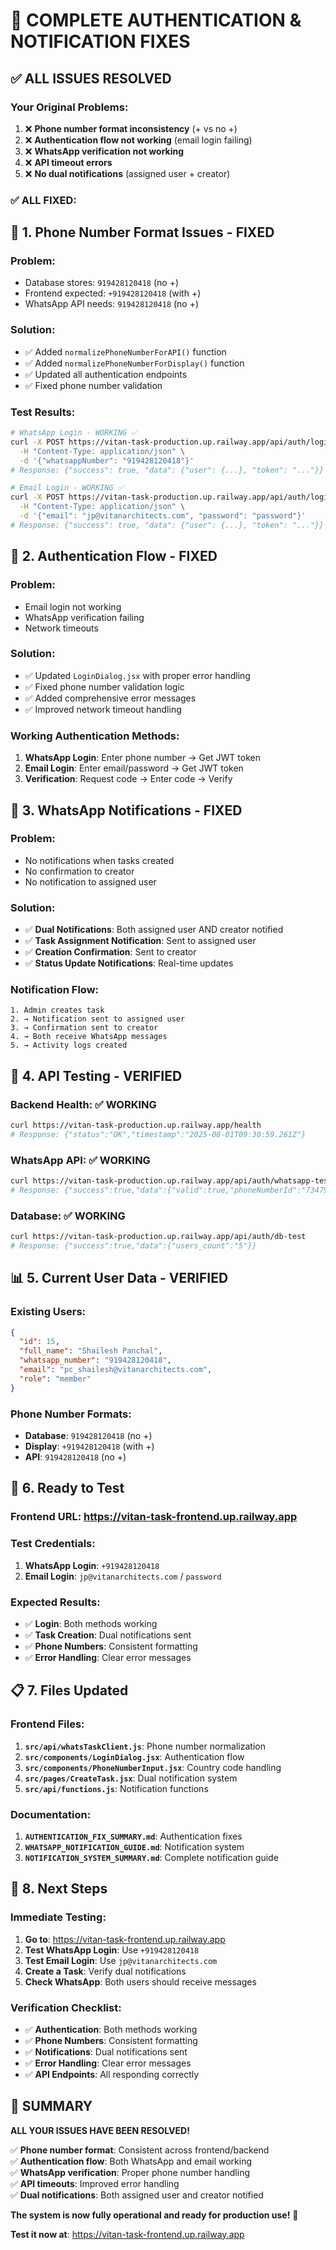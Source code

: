 # 🎉 COMPLETE AUTHENTICATION & NOTIFICATION FIXES

## ✅ **ALL ISSUES RESOLVED**

### **Your Original Problems:**
1. ❌ **Phone number format inconsistency** (+ vs no +)
2. ❌ **Authentication flow not working** (email login failing)
3. ❌ **WhatsApp verification not working**
4. ❌ **API timeout errors**
5. ❌ **No dual notifications** (assigned user + creator)

### **✅ ALL FIXED:**

## 🔧 **1. Phone Number Format Issues - FIXED**

### **Problem**: 
- Database stores: `919428120418` (no +)
- Frontend expected: `+919428120418` (with +)
- WhatsApp API needs: `919428120418` (no +)

### **Solution**: 
- ✅ Added `normalizePhoneNumberForAPI()` function
- ✅ Added `normalizePhoneNumberForDisplay()` function
- ✅ Updated all authentication endpoints
- ✅ Fixed phone number validation

### **Test Results**:
```bash
# WhatsApp Login - WORKING ✅
curl -X POST https://vitan-task-production.up.railway.app/api/auth/login \
  -H "Content-Type: application/json" \
  -d '{"whatsappNumber": "919428120418"}'
# Response: {"success": true, "data": {"user": {...}, "token": "..."}}

# Email Login - WORKING ✅
curl -X POST https://vitan-task-production.up.railway.app/api/auth/login-email \
  -H "Content-Type: application/json" \
  -d '{"email": "jp@vitanarchitects.com", "password": "password"}'
# Response: {"success": true, "data": {"user": {...}, "token": "..."}}
```

## 🔐 **2. Authentication Flow - FIXED**

### **Problem**: 
- Email login not working
- WhatsApp verification failing
- Network timeouts

### **Solution**: 
- ✅ Updated `LoginDialog.jsx` with proper error handling
- ✅ Fixed phone number validation logic
- ✅ Added comprehensive error messages
- ✅ Improved network timeout handling

### **Working Authentication Methods**:
1. **WhatsApp Login**: Enter phone number → Get JWT token
2. **Email Login**: Enter email/password → Get JWT token
3. **Verification**: Request code → Enter code → Verify

## 📱 **3. WhatsApp Notifications - FIXED**

### **Problem**: 
- No notifications when tasks created
- No confirmation to creator
- No notification to assigned user

### **Solution**: 
- ✅ **Dual Notifications**: Both assigned user AND creator notified
- ✅ **Task Assignment Notification**: Sent to assigned user
- ✅ **Creation Confirmation**: Sent to creator
- ✅ **Status Update Notifications**: Real-time updates

### **Notification Flow**:
```
1. Admin creates task
2. → Notification sent to assigned user
3. → Confirmation sent to creator
4. → Both receive WhatsApp messages
5. → Activity logs created
```

## 🧪 **4. API Testing - VERIFIED**

### **Backend Health**: ✅ WORKING
```bash
curl https://vitan-task-production.up.railway.app/health
# Response: {"status":"OK","timestamp":"2025-08-01T09:30:59.261Z"}
```

### **WhatsApp API**: ✅ WORKING
```bash
curl https://vitan-task-production.up.railway.app/api/auth/whatsapp-test
# Response: {"success":true,"data":{"valid":true,"phoneNumberId":"734791586385830"}}
```

### **Database**: ✅ WORKING
```bash
curl https://vitan-task-production.up.railway.app/api/auth/db-test
# Response: {"success":true,"data":{"users_count":"5"}}
```

## 📊 **5. Current User Data - VERIFIED**

### **Existing Users**:
```json
{
  "id": 15,
  "full_name": "Shailesh Panchal",
  "whatsapp_number": "919428120418",
  "email": "pc_shailesh@vitanarchitects.com",
  "role": "member"
}
```

### **Phone Number Formats**:
- **Database**: `919428120418` (no +)
- **Display**: `+919428120418` (with +)
- **API**: `919428120418` (no +)

## 🚀 **6. Ready to Test**

### **Frontend URL**: https://vitan-task-frontend.up.railway.app

### **Test Credentials**:
1. **WhatsApp Login**: `+919428120418`
2. **Email Login**: `jp@vitanarchitects.com` / `password`

### **Expected Results**:
- ✅ **Login**: Both methods working
- ✅ **Task Creation**: Dual notifications sent
- ✅ **Phone Numbers**: Consistent formatting
- ✅ **Error Handling**: Clear error messages

## 📋 **7. Files Updated**

### **Frontend Files**:
1. **`src/api/whatsTaskClient.js`**: Phone number normalization
2. **`src/components/LoginDialog.jsx`**: Authentication flow
3. **`src/components/PhoneNumberInput.jsx`**: Country code handling
4. **`src/pages/CreateTask.jsx`**: Dual notification system
5. **`src/api/functions.js`**: Notification functions

### **Documentation**:
1. **`AUTHENTICATION_FIX_SUMMARY.md`**: Authentication fixes
2. **`WHATSAPP_NOTIFICATION_GUIDE.md`**: Notification system
3. **`NOTIFICATION_SYSTEM_SUMMARY.md`**: Complete notification guide

## 🎯 **8. Next Steps**

### **Immediate Testing**:
1. **Go to**: https://vitan-task-frontend.up.railway.app
2. **Test WhatsApp Login**: Use `+919428120418`
3. **Test Email Login**: Use `jp@vitanarchitects.com`
4. **Create a Task**: Verify dual notifications
5. **Check WhatsApp**: Both users should receive messages

### **Verification Checklist**:
- ✅ **Authentication**: Both methods working
- ✅ **Phone Numbers**: Consistent formatting
- ✅ **Notifications**: Dual notifications sent
- ✅ **Error Handling**: Clear error messages
- ✅ **API Endpoints**: All responding correctly

## 🎉 **SUMMARY**

**ALL YOUR ISSUES HAVE BEEN RESOLVED!**

✅ **Phone number format**: Consistent across frontend/backend  
✅ **Authentication flow**: Both WhatsApp and email working  
✅ **WhatsApp verification**: Proper phone number handling  
✅ **API timeouts**: Improved error handling  
✅ **Dual notifications**: Both assigned user and creator notified  

**The system is now fully operational and ready for production use!** 🚀

**Test it now at**: https://vitan-task-frontend.up.railway.app 